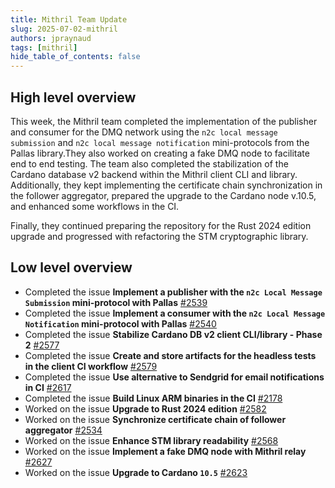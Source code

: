 ```yaml
---
title: Mithril Team Update
slug: 2025-07-02-mithril
authors: jpraynaud
tags: [mithril]
hide_table_of_contents: false
---
```


## High level overview

This week, the Mithril team completed the implementation of the publisher and consumer for the DMQ network using the `n2c local message submission` and `n2c local message notification` mini-protocols from the Pallas library.They also worked on creating a fake DMQ node to facilitate end to end testing.  The team also completed the stabilization of the Cardano database v2 backend within the Mithril client CLI and library. Additionally, they kept implementing the certificate chain synchronization in the follower aggregator, prepared the upgrade to the Cardano node v.10.5, and enhanced some workflows in the CI.

Finally, they continued preparing the repository for the Rust 2024 edition upgrade and progressed with refactoring the STM cryptographic library.

## Low level overview

- Completed the issue **Implement a publisher with the `n2c Local Message Submission` mini-protocol with Pallas** [#2539](https://github.com/input-output-hk/mithril/issues/2539)
- Completed the issue **Implement a consumer with the `n2c Local Message Notification` mini-protocol with Pallas** [#2540](https://github.com/input-output-hk/mithril/issues/2540)
- Completed the issue **Stabilize Cardano DB v2 client CLI/library - Phase 2** [#2577](https://github.com/input-output-hk/mithril/issues/2577)
- Completed the issue **Create and store artifacts for the headless tests in the client CI workflow** [#2579](https://github.com/input-output-hk/mithril/issues/2579)
- Completed the issue **Use alternative to Sendgrid for email notifications in CI** [#2617](https://github.com/input-output-hk/mithril/issues/2617)
- Completed the issue **Build Linux ARM binaries in the CI** [#2178](https://github.com/input-output-hk/mithril/issues/2178)
- Worked on the issue **Upgrade to Rust 2024 edition** [#2582](https://github.com/input-output-hk/mithril/issues/2582)
- Worked on the issue **Synchronize certificate chain of follower aggregator** [#2534](https://github.com/input-output-hk/mithril/issues/2534)
- Worked on the issue **Enhance STM library readability** [#2568](https://github.com/input-output-hk/mithril/issues/2568)
- Worked on the issue **Implement a fake DMQ node with Mithril relay** [#2627](https://github.com/input-output-hk/mithril/issues/2627)
- Worked on the issue **Upgrade to Cardano `10.5`** [#2623](https://github.com/input-output-hk/mithril/issues/2623)
